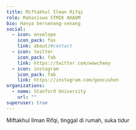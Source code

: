 ```yaml
---
title: Miftakhul Ilman Rifqi
role: Mahasiswa STMIK AKAOM
bio: Hanya bersenang-senang
social:
  - icon: envelope
    icon_pack: fas
    link: about/#contact
  - icon: twitter
    icon_pack: fab
    link: https://twitter.com/wowchemy
  - icon: instagram
    icon_pack: fab
    link: https://instagram.com/geocushen
organizations:
  - name: Stanford University
    url: ""
superuser: true
---
```

Miftakhul Ilman Rifqi, tinggal di rumah, suka tidur